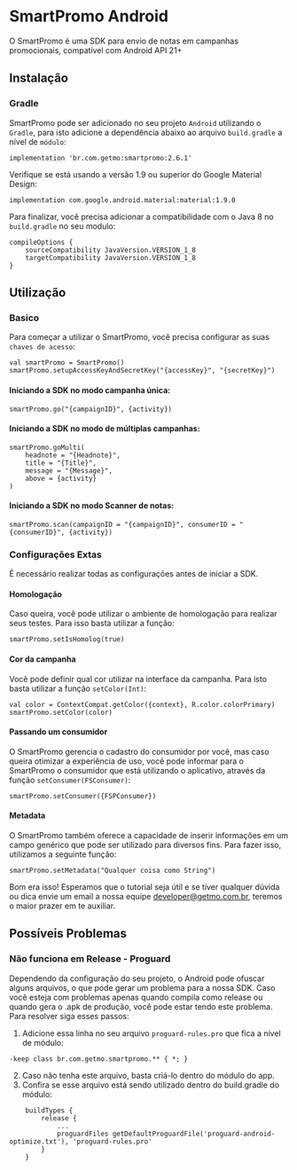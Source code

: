 # SmartPromo Android
O SmartPromo é uma SDK para envio de notas em campanhas promocionais, compatível com Android API 21+

## Instalação
### Gradle
SmartPromo pode ser adicionado no seu projeto `Android` utilizando o `Gradle`, para isto adicione a dependência abaixo ao arquivo `build.gradle` a nível de `módulo`:

    implementation 'br.com.getmo:smartpromo:2.6.1'
    
Verifique se está usando a versão 1.9 ou superior do Google Material Design:
    
    implementation com.google.android.material:material:1.9.0
    
Para finalizar, você precisa adicionar a compatibilidade com o Java 8 no `build.gradle` no seu modulo:

    compileOptions {
        sourceCompatibility JavaVersion.VERSION_1_8
        targetCompatibility JavaVersion.VERSION_1_8
    }

## Utilização
### Basico
Para começar a utilizar o SmartPromo, você precisa configurar as suas `chaves de acesso`:

    val smartPromo = SmartPromo()
    smartPromo.setupAccessKeyAndSecretKey("{accessKey}", "{secretKey}")
    
#### Iniciando a SDK no modo campanha única:
    smartPromo.go("{campaignID}", {activity})

    
#### Iniciando a SDK no modo de múltiplas campanhas:
    smartPromo.goMulti(
        headnote = "{Headnote}",
        title = "{Title}",
        message = "{Message}",
        above = {activity}
    )


#### Iniciando a SDK no modo Scanner de notas:
    smartPromo.scan(campaignID = "{campaignID}", consumerID = "{consumerID}", {activity})


### Configurações Extas
É necessário realizar todas as configurações antes de iniciar a SDK.


#### Homologação
Caso queira, você pode utilizar o ambiente de homologação para realizar seus testes. Para isso basta utilizar a função:

    smartPromo.setIsHomolog(true)
    
    
#### Cor da campanha
Você pode definir qual cor utilizar na interface da campanha. Para isto basta utilizar a função `setColor(Int)`:

    val color = ContextCompat.getColor({context}, R.color.colorPrimary)
    smartPromo.setColor(color)
  
#### Passando um consumidor
O SmartPromo gerencia o cadastro do consumidor por você, mas caso queira otimizar a experiência de uso, você pode informar para o SmartPromo o consumidor que está utilizando o aplicativo, através da função `setConsumer(FSConsumer)`: 

    smartPromo.setConsumer({FSPConsumer})  

#### Metadata
O SmartPromo também oferece a capacidade de inserir informações em um campo genérico que pode ser utilizado para diversos fins. Para fazer isso, utilizamos a seguinte função:
    
    smartPromo.setMetadata("Qualquer coisa como String")


  
    
Bom era isso! Esperamos que o tutorial seja útil e se tiver qualquer dúvida ou dica envie um email a nossa equipe developer@getmo.com.br, teremos o maior prazer em te auxiliar.

## Possíveis Problemas 
### Não funciona em Release - Proguard
Dependendo da configuração do seu projeto, o Android pode ofuscar alguns arquivos, o que pode gerar um problema para a nossa SDK. 
Caso você esteja com problemas apenas quando compila como release ou quando gera o .apk de produção, você pode estar tendo este problema.
Para resolver siga esses passos:
1. Adicione essa linha no seu arquivo `proguard-rules.pro` que fica a nível de módulo:
```
-keep class br.com.getmo.smartpromo.** { *; }
```
2. Caso não tenha este arquivo, basta criá-lo dentro do módulo do app.
3. Confira se esse arquivo está sendo utilizado dentro do build.gradle do módulo:
```
    buildTypes {
        release {
            ...
            proguardFiles getDefaultProguardFile('proguard-android-optimize.txt'), 'proguard-rules.pro'
        }
    }
```
